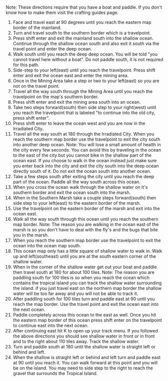 Note: These directions require that you have a boat and paddle. If you don't know how to make them visit the crafting guides page.
1. Face and travel east at 90 degrees until you reach the eastern map border of the mainland.
2. Turn and travel south to the southern border which is a travelpoint.
3. Press shift enter and exit the mainland south into the shallow ocean. Continue through the shallow ocean south and also exit it south via the travel point and enter the deep ocean.
4. Walk south until you reach the deep deep ocean. You will be told "you cannot travel here without a boat". Do not paddle south, it is not required for this path.
5. Side-step to your left(east) until you reach the travelpoint. Press shift enter and exit the ocean east and enter the mining area.
6. Once in the Mining Area take a step or two to your left(east) so you are not on the travel point.
7. Travel all the way south through the Mining Area until you reach the travelpoint on the map's southern border.
8. Press shift enter and exit the mining area south into an ocean.
9. Take two steps forward(south) then side step to your right(west) until you reach the travelpoint that is labeled "to continue into the old city, press shift enter".
10. Press shift enter to leave the ocean west and you are now in the Irradiated City.
11. Travel all the way south at 180 through the Irradiated City. When you reach the southern map border use the travelpoint to exit the city south into another deep ocean.
Note: You will lose a small amount of health in the city every few seconds. You can avoid this by traveling in the ocean to the east of the city but you cannot bike in the shallow part of the ocean east. If you choose to walk in the ocean instead just make sure you enter back into the city and exit the city south into the deep ocean directly south of it. Do not exit the ocean south into another ocean.
12. Take a few steps south after exiting the city until you reach the deep part of the ocean. Paddle all the way south across this ocean.
13. When you cross the ocean walk through the shallow water on it's southern border and exit the ocean south into the marsh.
14. When in the Southern Marsh take a couple steps forward(south) then side step to your left(east) to the eastern border of the marsh.
15. Use the travelpoint on the eastern border of the marsh and exit into the ocean east.
16. Walk all the way south through this ocean until you reach the southern map border.
Note: The reason you are walking in the ocean east of the marsh is so you don't have to deal with the fly's and the bugs that bite you in the marsh.
17. When you reach the southern map border use the travelpoint to exit the ocean into the ocean map south.
18. This ocean map only has a little square of shallow water to walk in. Walk up and left(southeast) until you are at the south eastern corner of the shallow water.
19. When in the corner of the shallow water get out your boat and paddle then travel south at 180 for about 100 tiles.
Note: The reason you are paddling south for 100 tiles is so when you reach the ocean which contains the tropical island you can track the shallow water surrounding the island. if you just travel east on the northern map border the shallow water will be too far away and you will not be able to track it.
20. After paddling south for 100 tiles turn and paddle east at 90 until you reach the map border. Use the travel point and exit the ocean east into the next ocean.
21. Paddle completely across this ocean to the east as well. Once you hit the eastern map border of this ocean press shift enter on the travelpoint to continue east into the next ocean.
22. After continuing east hit K to open up your track menu. If you followed the above directions you should see shallow water in front or in front and to the right about 110 tiles away. Track the shallow water.
23. Turn and paddle south at 180 until the shallow water is straight left or behind and left.
24. When the shallow is straight left or behind and left turn and paddle east at 90 until you reach it. You can walk forward at this point and you will be on the island. You may need to side step to the right to reach the gravel that surrounds the Tropical Island.